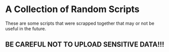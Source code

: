 # A Collection of Random Scripts

These are some scripts that were scrapped together that may or not be useful in the future.

## BE CAREFUL NOT TO UPLOAD SENSITIVE DATA!!!